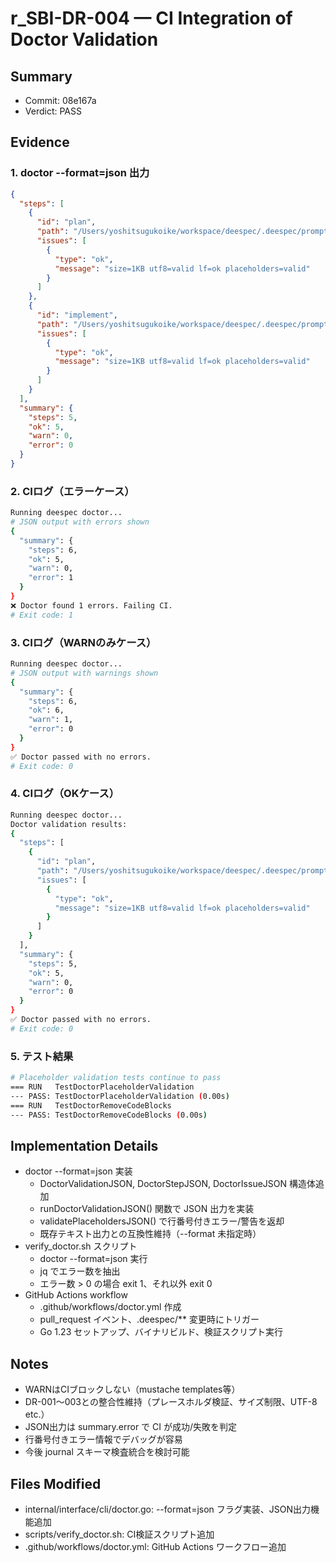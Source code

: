 # r_SBI-DR-004 — CI Integration of Doctor Validation

## Summary
- Commit: 08e167a
- Verdict: PASS

## Evidence

### 1. doctor --format=json 出力
```json
{
  "steps": [
    {
      "id": "plan",
      "path": "/Users/yoshitsugukoike/workspace/deespec/.deespec/prompts/system/plan.md",
      "issues": [
        {
          "type": "ok",
          "message": "size=1KB utf8=valid lf=ok placeholders=valid"
        }
      ]
    },
    {
      "id": "implement",
      "path": "/Users/yoshitsugukoike/workspace/deespec/.deespec/prompts/system/implement.md",
      "issues": [
        {
          "type": "ok",
          "message": "size=1KB utf8=valid lf=ok placeholders=valid"
        }
      ]
    }
  ],
  "summary": {
    "steps": 5,
    "ok": 5,
    "warn": 0,
    "error": 0
  }
}
```

### 2. CIログ（エラーケース）
```bash
Running deespec doctor...
# JSON output with errors shown
{
  "summary": {
    "steps": 6,
    "ok": 5,
    "warn": 0,
    "error": 1
  }
}
❌ Doctor found 1 errors. Failing CI.
# Exit code: 1
```

### 3. CIログ（WARNのみケース）
```bash
Running deespec doctor...
# JSON output with warnings shown
{
  "summary": {
    "steps": 6,
    "ok": 6,
    "warn": 1,
    "error": 0
  }
}
✅ Doctor passed with no errors.
# Exit code: 0
```

### 4. CIログ（OKケース）
```bash
Running deespec doctor...
Doctor validation results:
{
  "steps": [
    {
      "id": "plan",
      "path": "/Users/yoshitsugukoike/workspace/deespec/.deespec/prompts/system/plan.md",
      "issues": [
        {
          "type": "ok",
          "message": "size=1KB utf8=valid lf=ok placeholders=valid"
        }
      ]
    }
  ],
  "summary": {
    "steps": 5,
    "ok": 5,
    "warn": 0,
    "error": 0
  }
}
✅ Doctor passed with no errors.
# Exit code: 0
```

### 5. テスト結果
```bash
# Placeholder validation tests continue to pass
=== RUN   TestDoctorPlaceholderValidation
--- PASS: TestDoctorPlaceholderValidation (0.00s)
=== RUN   TestDoctorRemoveCodeBlocks
--- PASS: TestDoctorRemoveCodeBlocks (0.00s)
```

## Implementation Details
- doctor --format=json 実装
  - DoctorValidationJSON, DoctorStepJSON, DoctorIssueJSON 構造体追加
  - runDoctorValidationJSON() 関数で JSON 出力を実装
  - validatePlaceholdersJSON() で行番号付きエラー/警告を返却
  - 既存テキスト出力との互換性維持（--format 未指定時）
- verify_doctor.sh スクリプト
  - doctor --format=json 実行
  - jq でエラー数を抽出
  - エラー数 > 0 の場合 exit 1、それ以外 exit 0
- GitHub Actions workflow
  - .github/workflows/doctor.yml 作成
  - pull_request イベント、.deespec/** 変更時にトリガー
  - Go 1.23 セットアップ、バイナリビルド、検証スクリプト実行

## Notes
- WARNはCIブロックしない（mustache templates等）
- DR-001〜003との整合性維持（プレースホルダ検証、サイズ制限、UTF-8 etc.）
- JSON出力は summary.error で CI が成功/失敗を判定
- 行番号付きエラー情報でデバッグが容易
- 今後 journal スキーマ検査統合を検討可能

## Files Modified
- internal/interface/cli/doctor.go: --format=json フラグ実装、JSON出力機能追加
- scripts/verify_doctor.sh: CI検証スクリプト追加
- .github/workflows/doctor.yml: GitHub Actions ワークフロー追加